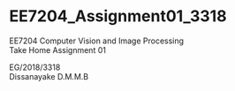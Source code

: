# EE7204_Assignment01_3318

EE7204 Computer Vision and Image Processing<br />
Take Home Assignment 01<br />

EG/2018/3318<br />
Dissanayake D.M.M.B<br />
